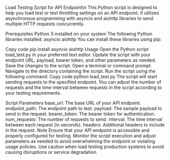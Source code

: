 Load Testing Script for API Endpoint\n
This Python script is designed to help you load test or test throttling settings on an API endpoint. It utilizes asynchronous programming with asyncio and aiohttp libraries to send multiple HTTP requests concurrently.

Prerequisites
Python 3 installed on your system
The following Python libraries installed:
asyncio
aiohttp
You can install these libraries using pip:

Copy code
pip install asyncio aiohttp
Usage
Open the Python script load_test.py in your preferred text editor.
Update the script with your endpoint URL, payload, bearer token, and other parameters as needed.
Save the changes to the script.
Open a terminal or command prompt.
Navigate to the directory containing the script.
Run the script using the following command:
Copy code
python load_test.py
The script will start sending requests to the specified endpoint. You can adjust the number of requests and the time interval between requests in the script according to your testing requirements.

Script Parameters
base_url: The base URL of your API endpoint.
endpoint_path: The endpoint path to test.
payload: The sample payload to send in the request.
bearer_token: The bearer token for authentication.
num_requests: The number of requests to send.
interval: The time interval between each request (in seconds).
headers: Additional headers to include in the request.
Note
Ensure that your API endpoint is accessible and properly configured for testing.
Monitor the script execution and adjust parameters as needed to avoid overwhelming the endpoint or violating usage policies.
Use caution when load testing production systems to avoid causing disruptions or service degradation.
